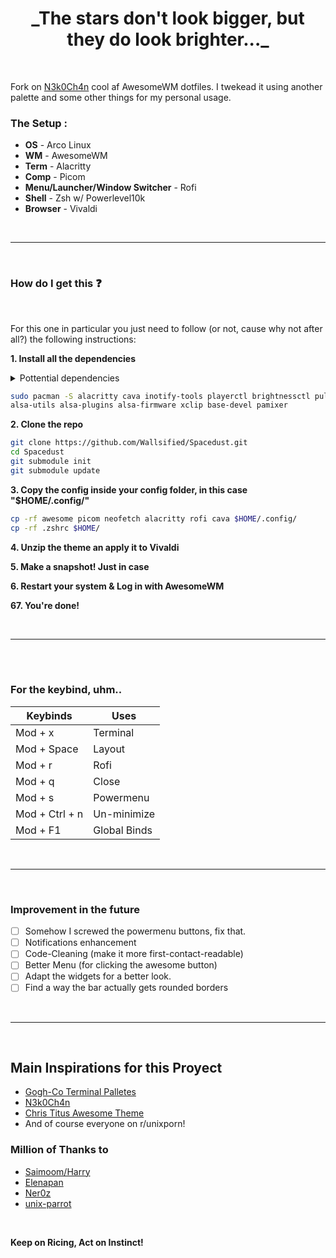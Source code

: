 <h1 align='center'>
  _The stars don't look bigger, but they do look brighter..._
</h1>

<br>

Fork on [N3k0Ch4n](https://github.com/N3k0Ch4n/) cool af AwesomeWM dotfiles. I twekead it using another palette and some other things for my personal usage. 

### The Setup :

- **OS** - Arco Linux
- **WM**   - AwesomeWM
- **Term**  - Alacritty
- **Comp**  - Picom
- **Menu/Launcher/Window Switcher** - Rofi
- **Shell** - Zsh w/ Powerlevel10k
- **Browser** - Vivaldi 

<br>

---

<br>

### How do I get this ❓

<br>

For this one in particular you just need to follow (or not, cause why not after all?) the following instructions:

**1. Install all the dependencies**

<details close><summary>Pottential dependencies</summary>
  
  - [awesome-git](https://aur.archlinux.org/packages/awesome-git)
  - inotify-tools
  - playerctl
  - brightnessctl
  - pulseaudio
  - network-manager
  - JetBrains Font
  - neofetch
  - zsh
  - alacritty
  - cava
  - betterlockscreen
  - flameshot
  - Vivaldi
  - [powerlevel10k](https://github.com/romkatv/powerlevel10k)


<br>

And some others both me and the creator don't remember, for now, just give us some time. If you want to change the programs, check the apps.lua file!

  
</details>

```sh
sudo pacman -S alacritty cava inotify-tools playerctl brightnessctl pulseaudio networkmanager \
alsa-utils alsa-plugins alsa-firmware xclip base-devel pamixer
```

**2. Clone the repo**

```sh
git clone https://github.com/Wallsified/Spacedust.git
cd Spacedust
git submodule init
git submodule update
```

**3. Copy the config inside your config folder, in this case "$HOME/.config/"**

```sh
cp -rf awesome picom neofetch alacritty rofi cava $HOME/.config/
cp -rf .zshrc $HOME/

```
**4. Unzip the theme an apply it to Vivaldi**

**5. Make a snapshot! Just in case**

**6. Restart your system & Log in with AwesomeWM**

**67. You're done!**

<br>

---

<br>


<br>

### For the keybind, uhm..

| Keybinds    | Uses     |
| ----------- | -------- |
| Mod + x     | Terminal |
| Mod + Space | Layout   |
| Mod + r     | Rofi     |
| Mod + q     | Close    |
| Mod + s     | Powermenu|
| Mod + Ctrl + n | Un-minimize |
| Mod + F1    | Global Binds   |

<br>

---

<br>

### Improvement in the future

- [ ] Somehow I screwed the powermenu buttons, fix that.  
- [ ] Notifications enhancement
- [ ] Code-Cleaning (make it more first-contact-readable)
- [ ] Better Menu (for clicking the awesome button)
- [ ] Adapt the widgets for a better look.
- [ ] Find a way the bar actually gets rounded borders

<br>

---

<br>

## Main Inspirations for this Proyect

- [Gogh-Co Terminal Palletes](https://github.com/Gogh-Co/Gogh)
- [N3k0Ch4n](https://github.com/N3k0Ch4n/)
- [Chris Titus Awesome Theme](https://github.com/ChrisTitusTech/titus-awesome)
- And of course everyone on r/unixporn!

### Million of Thanks to 

- [Saimoom/Harry](https://github.com/saimoomedits/dotfiles)
- [Elenapan](https://github.com/elenapan/dotfiles)
- [Ner0z](https://github.com/ner0z/dotfiles)
- [unix-parrot](https://github.com/unix-parrot)

<br>

**Keep on Ricing, Act on Instinct!**
